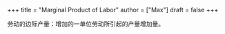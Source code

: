 +++
title = "Marginal Product of Labor"
author = ["Max"]
draft = false
+++

劳动的边际产量：增加的一单位劳动所引起的产量增加量。
